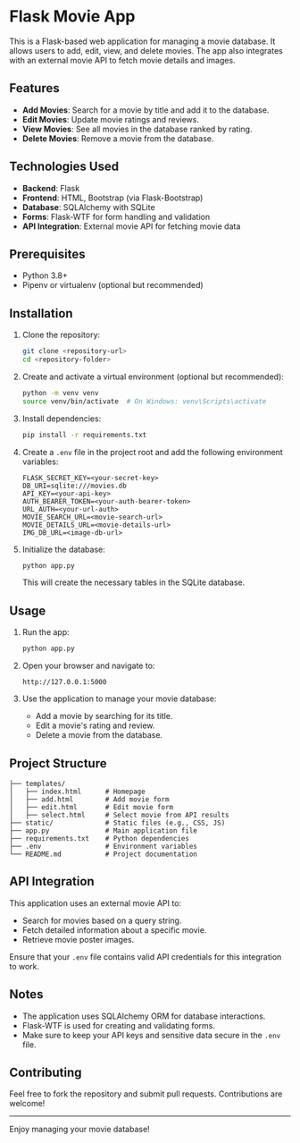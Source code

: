 # Flask Movie App

This is a Flask-based web application for managing a movie database. It allows users to add, edit, view, and delete movies. The app also integrates with an external movie API to fetch movie details and images.

## Features

- **Add Movies**: Search for a movie by title and add it to the database.
- **Edit Movies**: Update movie ratings and reviews.
- **View Movies**: See all movies in the database ranked by rating.
- **Delete Movies**: Remove a movie from the database.

## Technologies Used

- **Backend**: Flask
- **Frontend**: HTML, Bootstrap (via Flask-Bootstrap)
- **Database**: SQLAlchemy with SQLite
- **Forms**: Flask-WTF for form handling and validation
- **API Integration**: External movie API for fetching movie data

## Prerequisites

- Python 3.8+
- Pipenv or virtualenv (optional but recommended)

## Installation

1. Clone the repository:
   ```bash
   git clone <repository-url>
   cd <repository-folder>
   ```

2. Create and activate a virtual environment (optional but recommended):
   ```bash
   python -m venv venv
   source venv/bin/activate  # On Windows: venv\Scripts\activate
   ```

3. Install dependencies:
   ```bash
   pip install -r requirements.txt
   ```

4. Create a `.env` file in the project root and add the following environment variables:
   ```env
   FLASK_SECRET_KEY=<your-secret-key>
   DB_URI=sqlite:///movies.db
   API_KEY=<your-api-key>
   AUTH_BEARER_TOKEN=<your-auth-bearer-token>
   URL_AUTH=<your-url-auth>
   MOVIE_SEARCH_URL=<movie-search-url>
   MOVIE_DETAILS_URL=<movie-details-url>
   IMG_DB_URL=<image-db-url>
   ```

5. Initialize the database:
   ```bash
   python app.py
   ```
   This will create the necessary tables in the SQLite database.

## Usage

1. Run the app:
   ```bash
   python app.py
   ```

2. Open your browser and navigate to:
   ```
   http://127.0.0.1:5000
   ```

3. Use the application to manage your movie database:
   - Add a movie by searching for its title.
   - Edit a movie's rating and review.
   - Delete a movie from the database.

## Project Structure

```
├── templates/
│   ├── index.html      # Homepage
│   ├── add.html        # Add movie form
│   ├── edit.html       # Edit movie form
│   ├── select.html     # Select movie from API results
├── static/             # Static files (e.g., CSS, JS)
├── app.py              # Main application file
├── requirements.txt    # Python dependencies
├── .env                # Environment variables
└── README.md           # Project documentation
```

## API Integration

This application uses an external movie API to:

- Search for movies based on a query string.
- Fetch detailed information about a specific movie.
- Retrieve movie poster images.

Ensure that your `.env` file contains valid API credentials for this integration to work.

## Notes

- The application uses SQLAlchemy ORM for database interactions.
- Flask-WTF is used for creating and validating forms.
- Make sure to keep your API keys and sensitive data secure in the `.env` file.

## Contributing

Feel free to fork the repository and submit pull requests. Contributions are welcome!

---

Enjoy managing your movie database!

